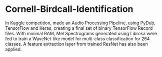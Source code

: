 # Cornell-Birdcall-Identification
In Kaggle competition, made an Audio Processing Pipeline, using PyDub, TensorFlow and Keras, creating a final set of binary TensorFlow Record files. With minimal RAM, Mel Spectrograms generated using Librosa were fed to train a WaveNet-like model for multi-class classification for 264 classes. A feature extraction layer from trained ResNet has also been applied. 
